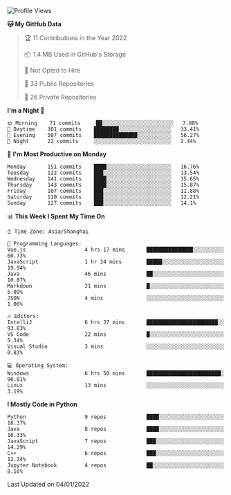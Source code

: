 <!--START_SECTION:waka-->
![Profile Views](http://img.shields.io/badge/Profile%20Views-8-blue)

**🐱 My GitHub Data** 

> 🏆 11 Contributions in the Year 2022
 > 
> 📦 1.4 MB Used in GitHub's Storage 
 > 
> 🚫 Not Opted to Hire
 > 
> 📜 33 Public Repositories 
 > 
> 🔑 26 Private Repositories  
 > 
**I'm a Night 🦉** 

```text
🌞 Morning    71 commits     ██░░░░░░░░░░░░░░░░░░░░░░░   7.88% 
🌆 Daytime    301 commits    ████████░░░░░░░░░░░░░░░░░   33.41% 
🌃 Evening    507 commits    ██████████████░░░░░░░░░░░   56.27% 
🌙 Night      22 commits     ░░░░░░░░░░░░░░░░░░░░░░░░░   2.44%

```
📅 **I'm Most Productive on Monday** 

```text
Monday       151 commits    ████░░░░░░░░░░░░░░░░░░░░░   16.76% 
Tuesday      122 commits    ███░░░░░░░░░░░░░░░░░░░░░░   13.54% 
Wednesday    141 commits    ████░░░░░░░░░░░░░░░░░░░░░   15.65% 
Thursday     143 commits    ████░░░░░░░░░░░░░░░░░░░░░   15.87% 
Friday       107 commits    ███░░░░░░░░░░░░░░░░░░░░░░   11.88% 
Saturday     110 commits    ███░░░░░░░░░░░░░░░░░░░░░░   12.21% 
Sunday       127 commits    ███░░░░░░░░░░░░░░░░░░░░░░   14.1%

```


📊 **This Week I Spent My Time On** 

```text
⌚︎ Time Zone: Asia/Shanghai

💬 Programming Languages: 
Vue.js                   4 hrs 17 mins       ███████████████░░░░░░░░░░   60.73% 
JavaScript               1 hr 24 mins        █████░░░░░░░░░░░░░░░░░░░░   19.94% 
Java                     46 mins             ██░░░░░░░░░░░░░░░░░░░░░░░   10.87% 
Markdown                 21 mins             █░░░░░░░░░░░░░░░░░░░░░░░░   5.09% 
JSON                     4 mins              ░░░░░░░░░░░░░░░░░░░░░░░░░   1.06%

🔥 Editors: 
IntelliJ                 6 hrs 37 mins       ███████████████████████░░   93.83% 
VS Code                  22 mins             █░░░░░░░░░░░░░░░░░░░░░░░░   5.34% 
Visual Studio            3 mins              ░░░░░░░░░░░░░░░░░░░░░░░░░   0.83%

💻 Operating System: 
Windows                  6 hrs 50 mins       ████████████████████████░   96.81% 
Linux                    13 mins             ░░░░░░░░░░░░░░░░░░░░░░░░░   3.19%

```

**I Mostly Code in Python** 

```text
Python                   9 repos             ████░░░░░░░░░░░░░░░░░░░░░   18.37% 
Java                     8 repos             ████░░░░░░░░░░░░░░░░░░░░░   16.33% 
JavaScript               7 repos             ███░░░░░░░░░░░░░░░░░░░░░░   14.29% 
C++                      6 repos             ███░░░░░░░░░░░░░░░░░░░░░░   12.24% 
Jupyter Notebook         4 repos             ██░░░░░░░░░░░░░░░░░░░░░░░   8.16%

```



 Last Updated on 04/01/2022
<!--END_SECTION:waka-->　　
